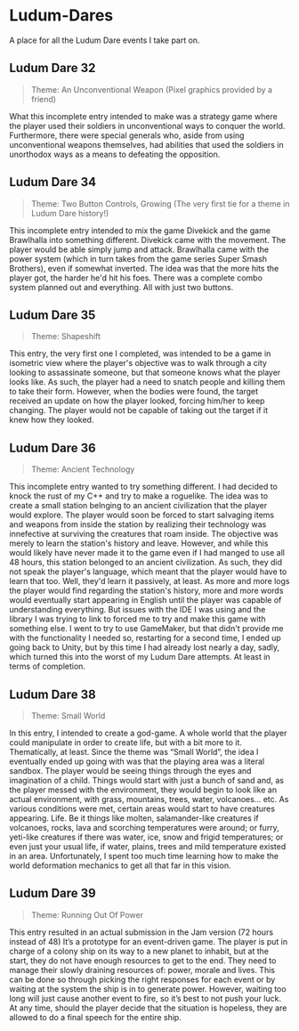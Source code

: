 # Ludum-Dares
A place for all the Ludum Dare events I take part on.

## **Ludum Dare 32**
> Theme: An Unconventional Weapon (Pixel graphics provided by a friend)

What this incomplete entry intended to make was a strategy game where the player used their soldiers in unconventional ways to conquer the world. Furthermore, there were special generals who, aside from using unconventional weapons themselves, had abilities that used the soldiers in unorthodox ways as a means to defeating the opposition.

## **Ludum Dare 34**
> Theme: Two Button Controls, Growing (The very first tie for a theme in Ludum Dare history!)

This incomplete entry intended to mix the game Divekick and the game Brawlhalla into something different. Divekick came with the movement. The player would be able simply jump and attack.
Brawlhalla came with the power system (which in turn takes from the game series Super Smash Brothers), even if somewhat inverted. The idea was that the more hits the player got, the harder he'd hit his foes. There was a complete combo system planned out and everything. All with just two buttons.

## **Ludum Dare 35**
> Theme: Shapeshift

This entry, the very first one I completed, was intended to be a game in isometric view where the player's objective was to walk through a city looking to assassinate someone, but that someone knows what the player looks like. As such, the player had a need to snatch people and killing them to take their form. However, when the bodies were found, the target received an update on how the player looked, forcing him/her to keep changing. The player would not be capable of taking out the target if it knew how they looked.

## **Ludum Dare 36**
> Theme: Ancient Technology

This incomplete entry wanted to try something different. I had decided to knock the rust of my C++ and try to make a roguelike. The idea was to create a small station belnging to an ancient civilization that the player would explore. The player would soon be forced to start salvaging items and weapons from inside the station by realizing their technology was innefective at surviving the creatures that roam inside. The objective was merely to learn the station's history and leave. However, and while this would likely have never made it to the game even if I had manged to use all 48 hours, this station belonged to an ancient civilization. As such, they did not speak the player's language, which meant that the player would have to learn that too. Well, they'd learn it passively, at least. As more and more logs the player would find regarding the station's history, more and more words would eventually start appearing in English until the player was capable of understanding everything.
But issues with the IDE I was using and the library I was trying to link to forced me to try and make this game with something else. I went to try to use GameMaker, but that didn't provide me with the functionality I needed so, restarting for a second time, I ended up going back to Unity, but by this time I had already lost nearly a day, sadly, which turned this into the worst of my Ludum Dare attempts. At least in terms of completion.

## **Ludum Dare 38**
> Theme: Small World

In this entry, I intended to create a god-game. A whole world that the player could manipulate in order to create life, but with a bit more to it.
Thematically, at least. Since the theme was “Small World”, the idea I eventually ended up going with was that the playing area was a literal sandbox. The player would be seeing things through the eyes and imagination of a child. Things would start with just a bunch of sand and, as the player messed with the environment, they would begin to look like an actual environment, with grass, mountains, trees, water, volcanoes… etc.
As various conditions were met, certain areas would start to have creatures appearing. Life. Be it things like molten, salamander-like creatures if volcanoes, rocks, lava and scorching temperatures were around; or furry, yeti-like creatures if there was water, ice, snow and frigid temperatures; or even just your usual life, if water, plains, trees and mild temperature existed in an area. Unfortunately, I spent too much time learning how to make the world deformation mechanics to get all that far in this vision.

## **Ludum Dare 39**
> Theme: Running Out Of Power

This entry resulted in an actual submission in the Jam version (72 hours instead of 48)
It’s a prototype for an event-driven game. The player is put in charge of a colony ship on its way to a new planet to inhabit, but at the start, they do not have enough resources to get to the end. They need to manage their slowly draining resources of: power, morale and lives. This can be done so through picking the right responses for each event or by waiting at the system the ship is in to generate power. However, waiting too long will just cause another event to fire, so it’s best to not push your luck. At any time, should the player decide that the situation is hopeless, they are allowed to do a final speech for the entire ship.
